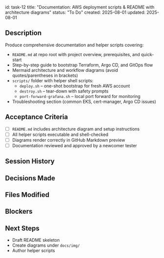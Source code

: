 id: task-12
title: "Documentation: AWS deployment scripts & README with architecture diagrams"
status: "To Do"
created: 2025-08-01
updated: 2025-08-01

## Description

Produce comprehensive documentation and helper scripts covering:

- `README.md` at repo root with project overview, prerequisites, and quick-start
- Step-by-step guide to bootstrap Terraform, Argo CD, and GitOps flow
- Mermaid architecture and workflow diagrams (avoid quotes/parentheses in brackets)
- `scripts/` folder with helper shell scripts:
  - `deploy.sh` – one-shot bootstrap for fresh AWS account
  - `destroy.sh` – tear-down with safety prompts
  - `port-forward-grafana.sh` – local port forward for monitoring
- Troubleshooting section (common EKS, cert-manager, Argo CD issues)

## Acceptance Criteria

- [ ] `README.md` includes architecture diagram and setup instructions
- [ ] All helper scripts executable and shell-checked
- [ ] Diagrams render correctly in GitHub Markdown preview
- [ ] Documentation reviewed and approved by a newcomer tester

## Session History

## Decisions Made

## Files Modified

## Blockers

## Next Steps

- Draft README skeleton
- Create diagrams under `docs/img/`
- Author helper scripts
